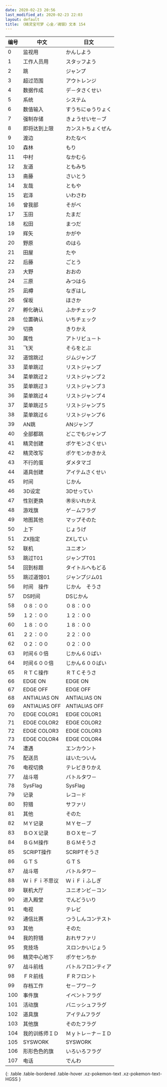 ```yaml
---
date: 2020-02-23 20:56
last_modified_at: 2020-02-23 22:03
layout: default
title: 《精灵宝可梦 心金／魂银》文本 154
---
```

| 编号 | 中文 | 日文 |
| ---- | ---- | ---- |
| 0 | 监视用 | かんしよう |
| 1 | 工作人员用 | スタッフよう |
| 2 | 跳 | ジャンプ |
| 3 | 超过范围 | アウトレンジ |
| 4 | 数据作成 | デ－タさくせい |
| 5 | 系统 | システム |
| 6 | 数值输入 | すうちにゅうりょく |
| 7 | 强制存储 | きょうせいセ－ブ |
| 8 | 即将达到上限 | カンストちょくぜん |
| 9 | 渡边 | わたなべ |
| 10 | 森林 | もり |
| 11 | 中村 | なかむら |
| 12 | 友道 | ともみち |
| 13 | 斋藤 | さいとう |
| 14 | 友哉 | ともや |
| 15 | 岩泽 | いわさわ |
| 16 | 曾我部 | そがべ |
| 17 | 玉田 | たまだ |
| 18 | 松田 | まつだ |
| 19 | 辉矢 | かがや |
| 20 | 野原 | のはら |
| 21 | 田屋 | たや |
| 22 | 后藤 | ごとう |
| 23 | 大野 | おおの |
| 24 | 三原 | みつはら |
| 25 | 凪樽 | なぎはし |
| 26 | 保坂 | ほさか |
| 27 | 孵化确认 | ふかチェック |
| 28 | 位置确认 | いちチェック |
| 29 | 切换 | きりかえ |
| 30 | 属性 | アトリビュ－ト |
| 31 | 飞天 | そらをとぶ |
| 32 | 道馆跳过 | ジムジャンプ |
| 33 | 菜单跳过 | リストジャンプ |
| 34 | 菜单跳过２ | リストジャンプ２ |
| 35 | 菜单跳过３ | リストジャンプ３ |
| 36 | 菜单跳过４ | リストジャンプ４ |
| 37 | 菜单跳过５ | リストジャンプ５ |
| 38 | 菜单跳过６ | リストジャンプ６ |
| 39 | AN跳 | ANジャンプ |
| 40 | 全部都跳 | どこでもジャンプ |
| 41 | 精灵创建 | ポケモンさくせい |
| 42 | 精灵改写 | ポケモンかきかえ |
| 43 | 不行的蛋 | ダメタマゴ |
| 44 | 道具创建 | アイテムさくせい |
| 45 | 时间 | じかん |
| 46 | 3D设定 | 3Dせってい |
| 47 | 性别更换 | ㊚㊛いれかえ |
| 48 | 游戏旗 | ゲ－ムフラグ |
| 49 | 地图其他 | マップそのた |
| 50 | 上下 | じょうげ |
| 51 | ZX指定 | ZXしてい |
| 52 | 联机 | ユニオン |
| 53 | 跳过T01 | ジャンプT01 |
| 54 | 回到标题 | タイトルへもどる |
| 55 | 跳过道馆01 | ジャンプジム01 |
| 56 | 时间　操作 | じかん　そうさ |
| 57 | DS时间 | DSじかん |
| 58 | ０８：００ | ０８：００ |
| 59 | １２：００ | １２：００ |
| 60 | １８：００ | １８：００ |
| 61 | ２２：００ | ２２：００ |
| 62 | ０２：００ | ０２：００ |
| 63 | 时间６０倍 | じかん６０ばい |
| 64 | 时间６００倍 | じかん６００ばい |
| 65 | ＲＴＣ操作 | ＲＴＣそうさ |
| 66 | EDGE ON | EDGE ON |
| 67 | EDGE OFF | EDGE OFF |
| 68 | ANTIALIAS ON | ANTIALIAS ON |
| 69 | ANTIALIAS OFF | ANTIALIAS OFF |
| 70 | EDGE COLOR1 | EDGE COLOR1 |
| 71 | EDGE COLOR2 | EDGE COLOR2 |
| 72 | EDGE COLOR3 | EDGE COLOR3 |
| 73 | EDGE COLOR4 | EDGE COLOR4 |
| 74 | 遭遇 | エンカウント |
| 75 | 配送员 | はいたついん |
| 76 | 电视切换 | テレビきりかえ |
| 77 | 战斗塔 | バトルタワ－ |
| 78 | SysFlag | SysFlag |
| 79 | 记录 | レコ－ド |
| 80 | 狩猎 | サファリ |
| 81 | 其他 | そのた |
| 82 | ＭＹ记录 | ＭＹセ－ブ |
| 83 | ＢＯＸ记录 | ＢＯＸセ－ブ |
| 84 | ＢＧＭ操作 | ＢＧＭそうさ |
| 85 | SCRIPT操作 | SCRIPTそうさ |
| 86 | ＧＴＳ  | ＧＴＳ  |
| 87 | 战斗塔 | バトルタワ－ |
| 88 | ＷｉＦｉ不思议 | ＷｉＦｉふしぎ |
| 89 | 联机大厅 | ユニオンビ－コン |
| 90 | 进入殿堂 | でんどういり |
| 91 | 电视 | テレビ |
| 92 | 通信比赛 | つうしんコンテスト |
| 93 | 其他 | そのた |
| 94 | 我的狩猎 | おれサファリ |
| 95 | 竞技场 | スロンかいじょう |
| 96 | 精灵中心地下 | ポケセンちか |
| 97 | 战斗前线 | バトルフロンティア |
| 98 | ＦＲ前线 | ＦＲフロント |
| 99 | 存档工作 | セ－ブワ－ク |
| 100 | 事件旗 | イベントフラグ |
| 101 | 活动旗 | バニッシュフラグ |
| 102 | 道具旗 | アイテムフラグ |
| 103 | 其他旗 | そのたフラグ |
| 104 | 我的训练师ＩＤ | Ｍｙトレ－ナ－ＩＤ |
| 105 | SYSWORK | SYSWORK |
| 106 | 形形色色的旗 | いろいろフラグ |
| 107 | 电话 | でんわ |
{: .table .table-bordered .table-hover .xz-pokemon-text .xz-pokemon-text-HGSS }
